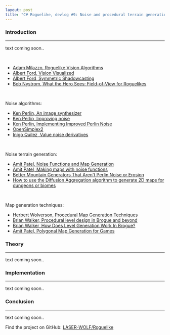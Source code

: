 ```yaml
---
layout: post
title: "C# Roguelike, devlog #9: Noise and procedural terrain generation algorithms"
---
```


### Introduction
---

text coming soon..

<br>

- [Adam Milazzo, Roguelike Vision Algorithms](http://www.adammil.net/blog/v125_Roguelike_Vision_Algorithms.html)
- [Albert Ford, Vision Visualized](https://youtu.be/y1zkrTcNJbc)
- [Albert Ford, Symmetric Shadowcasting](https://www.albertford.com/shadowcasting/)
- [Bob Nystrom, What the Hero Sees: Field-of-View for Roguelikes](https://journal.stuffwithstuff.com/2015/09/07/what-the-hero-sees/)

<br>

Noise algorithms:
- [Ken Perlin, An image synthesizer](https://dl.acm.org/doi/pdf/10.1145/325165.325247)
- [Ken Perlin, Improving noise](https://mrl.nyu.edu/~perlin/paper445.pdf)
- [Ken Perlin, Implementing Improved Perlin Noise](https://developer.nvidia.com/gpugems/gpugems/part-i-natural-effects/chapter-5-implementing-improved-perlin-noise)
- [OpenSimplex2](https://github.com/KdotJPG/OpenSimplex2)
- [Inigo Quilez, Value noise derivatives](https://iquilezles.org/articles/morenoise/)

<br>

Noise terrain generation:
- [Amit Patel, Noise Functions and Map Generation](https://www.redblobgames.com/articles/noise/introduction.html)
- [Amit Patel, Making maps with noise functions](https://www.redblobgames.com/maps/terrain-from-noise/)
- [Better Mountain Generators That Aren't Perlin Noise or Erosion](https://youtu.be/gsJHzBTPG0Y)
- [How to use the Diffusion Aggregation algorithm to generate 2D maps for dungeons or biomes](https://www.noveltech.dev/unity-procgen-diffusion-aggregation)

<br>

Map generation techniques:
- [Herbert Wolverson, Procedural Map Generation Techniques](https://youtu.be/TlLIOgWYVpI)
- [Brian Walker, Procedural level design in Brogue and beyond](https://youtu.be/Uo9-IcHhq_w)
- [Brian Walker, How Does Level Generation Work In Brogue?](https://www.rockpapershotgun.com/how-do-roguelikes-generate-levels)
- [Amit Patel, Polygonal Map Generation for Games](http://www-cs-students.stanford.edu/~amitp/game-programming/polygon-map-generation/)

### Theory
---

text coming soon..

### Implementation
---

text coming soon..

### Conclusion
---

text coming soon..

<!--
> ?.cs

```csharp

```
-->

Find the project on GitHub: [LASER-WOLF/Roguelike](https://github.com/LASER-WOLF/Roguelike)